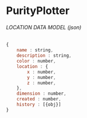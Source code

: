 # PurityPlotter


###### LOCATION DATA MODEL (json)

```javascript
{
    name : string,
    description : string,
    color : number,
    location : {
        x : number,
        y : number,
        z : number,
    },
    dimension : number,
    created : number,
    history : [{obj}]
}
```
